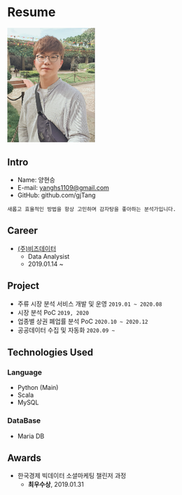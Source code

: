 # Resume

<img alt="프로필 사진" src="https://github.com/gjTang/resume/raw/main/images/me.jpeg" width="200">

## Intro
* Name: 양현승
* E-mail: yanghs1109@gmail.com
* GitHub: github.com/gjTang

```
새롭고 효율적인 방법을 항상 고민하며 감자탕을 좋아하는 분석가입니다.
```

## Career
* [(주)비즈데이터](http://bizdata.kr/wordpress/)
    - Data Analysist
    - 2019.01.14 ~
    
## Project
* 주류 시장 분석 서비스 개발 및 운영 `2019.01 ~ 2020.08`
* 시장 분석 PoC `2019, 2020`
* 업종별 상권 폐업률 분석 PoC `2020.10 ~ 2020.12`
* 공공데이터 수집 및 자동화 `2020.09 ~ `

## Technologies Used
### Language
* Python (Main)
* Scala
* MySQL

### DataBase
* Maria DB

## Awards
* 한국경제 빅데이터 소셜마케팅 챌린저 과정
    - **최우수상**, 2019.01.31
    
